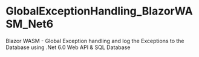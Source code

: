 # GlobalExceptionHandling_BlazorWASM_Net6
Blazor WASM -  Global Exception handling and log the Exceptions to the Database using .Net 6.0 Web API &amp; SQL Database
